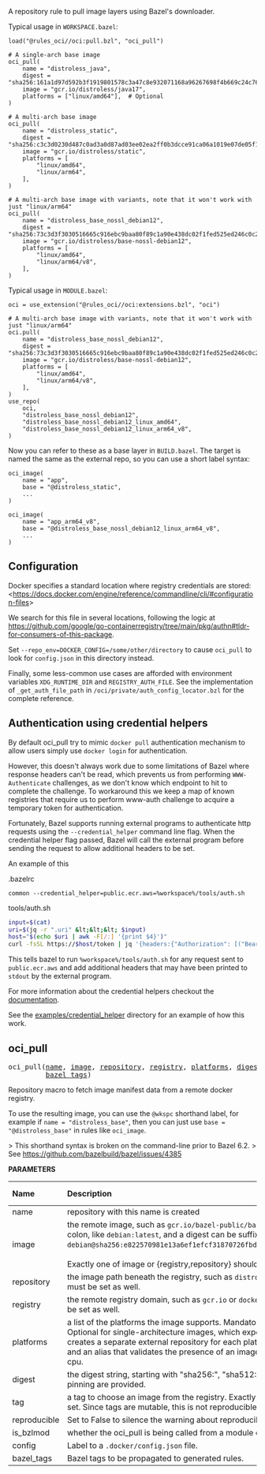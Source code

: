 <!-- Generated with Stardoc: http://skydoc.bazel.build -->

A repository rule to pull image layers using Bazel's downloader.

Typical usage in `WORKSPACE.bazel`:

```starlark
load("@rules_oci//oci:pull.bzl", "oci_pull")

# A single-arch base image
oci_pull(
    name = "distroless_java",
    digest = "sha256:161a1d97d592b3f1919801578c3a47c8e932071168a96267698f4b669c24c76d",
    image = "gcr.io/distroless/java17",
    platforms = ["linux/amd64"],  # Optional
)

# A multi-arch base image
oci_pull(
    name = "distroless_static",
    digest = "sha256:c3c3d0230d487c0ad3a0d87ad03ee02ea2ff0b3dcce91ca06a1019e07de05f12",
    image = "gcr.io/distroless/static",
    platforms = [
        "linux/amd64",
        "linux/arm64",
    ],
)

# A multi-arch base image with variants, note that it won't work with just "linux/arm64"
oci_pull(
    name = "distroless_base_nossl_debian12",
    digest = "sha256:73c3d3f3030516665c916ebc9baa80f89c1a90e438dc02f1fed525ed246c0c2a",
    image = "gcr.io/distroless/base-nossl-debian12",
    platforms = [
        "linux/amd64",
        "linux/arm64/v8",
    ],
)
```

Typical usage in `MODULE.bazel`:

```starlark
oci = use_extension("@rules_oci//oci:extensions.bzl", "oci")

# A multi-arch base image with variants, note that it won't work with just "linux/arm64"
oci.pull(
    name = "distroless_base_nossl_debian12",
    digest = "sha256:73c3d3f3030516665c916ebc9baa80f89c1a90e438dc02f1fed525ed246c0c2a",
    image = "gcr.io/distroless/base-nossl-debian12",
    platforms = [
        "linux/amd64",
        "linux/arm64/v8",
    ],
)
use_repo(
    oci,
    "distroless_base_nossl_debian12",
    "distroless_base_nossl_debian12_linux_amd64",
    "distroless_base_nossl_debian12_linux_arm64_v8",
)
```

Now you can refer to these as a base layer in `BUILD.bazel`.
The target is named the same as the external repo, so you can use a short label syntax:

```starlark
oci_image(
    name = "app",
    base = "@distroless_static",
    ...
)

oci_image(
    name = "app_arm64_v8",
    base = "@distroless_base_nossl_debian12_linux_arm64_v8",
    ...
)
```

## Configuration

Docker specifies a standard location where registry credentials are stored:
&lt;https://docs.docker.com/engine/reference/commandline/cli/#configuration-files&gt;

We search for this file in several locations, following the logic at
https://github.com/google/go-containerregistry/tree/main/pkg/authn#tldr-for-consumers-of-this-package.

Set `--repo_env=DOCKER_CONFIG=/some/other/directory` to cause `oci_pull` to look for
`config.json` in this directory instead.

Finally, some less-common use cases are afforded with environment variables `XDG_RUNTIME_DIR` and `REGISTRY_AUTH_FILE`.
See the implementation of `_get_auth_file_path` in `/oci/private/auth_config_locator.bzl` for the complete reference.


## Authentication using credential helpers

By default oci_pull try to mimic `docker pull` authentication mechanism to allow users simply use `docker login` for authentication.

However, this doesn't always work due to some limitations of Bazel where response headers can't be read, which prevents us from
performing `WWW-Authenticate` challenges, as we don't know which endpoint to hit to complete the challenge. To workaround this
we keep a map of known registries that require us to perform www-auth challenge to acquire a temporary token for authentication.


Fortunately, Bazel supports running external programs to authenticate http requests using the `--credential_helper` command line flag.
When the credential helper flag passed, Bazel will call the external program before sending the request to allow additional headers to be set.

An example of this

.bazelrc
```
common --credential_helper=public.ecr.aws=%workspace%/tools/auth.sh
```

tools/auth.sh
```bash
input=$(cat)
uri=$(jq -r ".uri" &lt;&lt;&lt; $input)
host="$(echo $uri | awk -F[/:] '{print $4}')"
curl -fsSL https://$host/token | jq '{headers:{"Authorization": [("Bearer " + .token)]}}'
```

This tells bazel to run `%workspace%/tools/auth.sh` for any request sent to `public.ecr.aws` and add additional headers that may have been
printed to `stdout` by the external program.

For more information about the credential helpers checkout the [documentation](https://github.com/bazelbuild/proposals/blob/main/designs/2022-06-07-bazel-credential-helpers.md).

See the [examples/credential_helper](/examples/credential_helper/auth.sh) directory for an example of how this work.


<a id="oci_pull"></a>

## oci_pull

<pre>
oci_pull(<a href="#oci_pull-name">name</a>, <a href="#oci_pull-image">image</a>, <a href="#oci_pull-repository">repository</a>, <a href="#oci_pull-registry">registry</a>, <a href="#oci_pull-platforms">platforms</a>, <a href="#oci_pull-digest">digest</a>, <a href="#oci_pull-tag">tag</a>, <a href="#oci_pull-reproducible">reproducible</a>, <a href="#oci_pull-is_bzlmod">is_bzlmod</a>, <a href="#oci_pull-config">config</a>,
         <a href="#oci_pull-bazel_tags">bazel_tags</a>)
</pre>

Repository macro to fetch image manifest data from a remote docker registry.

To use the resulting image, you can use the `@wkspc` shorthand label, for example
if `name = "distroless_base"`, then you can just use `base = "@distroless_base"`
in rules like `oci_image`.

&gt; This shorthand syntax is broken on the command-line prior to Bazel 6.2.
&gt; See https://github.com/bazelbuild/bazel/issues/4385


**PARAMETERS**


| Name  | Description | Default Value |
| :------------- | :------------- | :------------- |
| <a id="oci_pull-name"></a>name |  repository with this name is created   |  none |
| <a id="oci_pull-image"></a>image |  the remote image, such as <code>gcr.io/bazel-public/bazel</code>. A tag can be suffixed with a colon, like <code>debian:latest</code>, and a digest can be suffixed with an at-sign, like <code>debian@sha256:e822570981e13a6ef1efcf31870726fbd62e72d9abfdcf405a9d8f566e8d7028</code>.<br><br>Exactly one of image or {registry,repository} should be set.   |  <code>None</code> |
| <a id="oci_pull-repository"></a>repository |  the image path beneath the registry, such as <code>distroless/static</code>. When set, registry must be set as well.   |  <code>None</code> |
| <a id="oci_pull-registry"></a>registry |  the remote registry domain, such as <code>gcr.io</code> or <code>docker.io</code>. When set, repository must be set as well.   |  <code>None</code> |
| <a id="oci_pull-platforms"></a>platforms |  a list of the platforms the image supports. Mandatory for multi-architecture images. Optional for single-architecture images, which expect a one-element list. This creates a separate external repository for each platform, avoiding fetching layers, and an alias that validates the presence of an image matching the target platform's cpu.   |  <code>None</code> |
| <a id="oci_pull-digest"></a>digest |  the digest string, starting with "sha256:", "sha512:", etc. If omitted, instructions for pinning are provided.   |  <code>None</code> |
| <a id="oci_pull-tag"></a>tag |  a tag to choose an image from the registry. Exactly one of <code>tag</code> and <code>digest</code> must be set. Since tags are mutable, this is not reproducible, so a warning is printed.   |  <code>None</code> |
| <a id="oci_pull-reproducible"></a>reproducible |  Set to False to silence the warning about reproducibility when using <code>tag</code>.   |  <code>True</code> |
| <a id="oci_pull-is_bzlmod"></a>is_bzlmod |  whether the oci_pull is being called from a module extension   |  <code>False</code> |
| <a id="oci_pull-config"></a>config |  Label to a <code>.docker/config.json</code> file.   |  <code>None</code> |
| <a id="oci_pull-bazel_tags"></a>bazel_tags |  Bazel tags to be propagated to generated rules.   |  <code>[]</code> |


